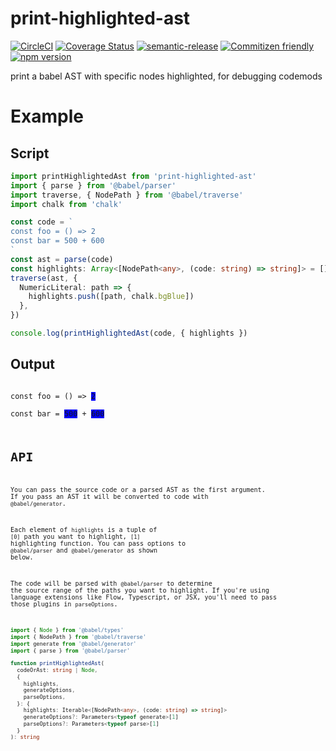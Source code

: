 # print-highlighted-ast

[![CircleCI](https://circleci.com/gh/codemodsquad/print-highlighted-ast.svg?style=svg)](https://circleci.com/gh/codemodsquad/print-highlighted-ast)
[![Coverage Status](https://codecov.io/gh/codemodsquad/print-highlighted-ast/branch/master/graph/badge.svg)](https://codecov.io/gh/codemodsquad/print-highlighted-ast)
[![semantic-release](https://img.shields.io/badge/%20%20%F0%9F%93%A6%F0%9F%9A%80-semantic--release-e10079.svg)](https://github.com/semantic-release/semantic-release)
[![Commitizen friendly](https://img.shields.io/badge/commitizen-friendly-brightgreen.svg)](http://commitizen.github.io/cz-cli/)
[![npm version](https://badge.fury.io/js/print-highlighted-ast.svg)](https://badge.fury.io/js/print-highlighted-ast)

print a babel AST with specific nodes highlighted, for debugging codemods

# Example

## Script

```ts
import printHighlightedAst from 'print-highlighted-ast'
import { parse } from '@babel/parser'
import traverse, { NodePath } from '@babel/traverse'
import chalk from 'chalk'

const code = `
const foo = () => 2
const bar = 500 + 600
`
const ast = parse(code)
const highlights: Array<[NodePath<any>, (code: string) => string]> = []
traverse(ast, {
  NumericLiteral: path => {
    highlights.push([path, chalk.bgBlue])
  },
})

console.log(printHighlightedAst(code, { highlights })
```

## Output

<code>
const foo = () => <span style="background-color: blue;">2</span><br />
const bar = <span style="background-color: blue;">500</span> + <span style="background-color: blue;">600</span>
<code>

# API

You can pass the source code or a parsed AST as the first argument. If you pass an AST it will be
converted to code with `@babel/generator`.

Each element of `highlights` is a tuple of `[0]` path you want to highlight, `[1]` highlighting function.
You can pass options to `@babel/parser` and `@babel/generator` as shown below.

The code will be parsed with `@babel/parser` to determine the source range of the paths you want to
highlight. If you're using language extensions like Flow, Typescript, or JSX, you'll need to pass
those plugins in `parseOptions`.

```ts
import { Node } from '@babel/types'
import { NodePath } from '@babel/traverse'
import generate from '@babel/generator'
import { parse } from '@babel/parser'

function printHighlightedAst(
  codeOrAst: string | Node,
  {
    highlights,
    generateOptions,
    parseOptions,
  }: {
    highlights: Iterable<[NodePath<any>, (code: string) => string]>
    generateOptions?: Parameters<typeof generate>[1]
    parseOptions?: Parameters<typeof parse>[1]
  }
): string
```
